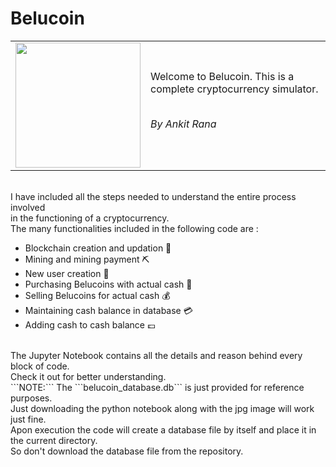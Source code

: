 # Belucoin
<table>
        <tr>
                <td><img src = "https://user-images.githubusercontent.com/61089784/154091244-c3539e5a-19f5-4533-b684-963c4704b0db.jpg" height = "200" width = "200"></td>
                <td>Welcome to Belucoin. This is a complete cryptocurrency simulator. <br><br> <p><em>By Ankit Rana</em></p> </td>
        </tr>
</table>
<br>
I have included all the steps needed to understand the entire process involved <br>
        in the functioning of a cryptocurrency. <br>
        The many functionalities included in the following code are :
        <ul>
        <li>Blockchain creation and updation 🔗</li> 
        <li>Mining and mining payment ⛏</li>
        <li>New user creation 🧑</li>
        <li>Purchasing Belucoins with actual cash 💸</li>
        <li>Selling Belucoins for actual cash 💰</li>
        <li>Maintaining cash balance in database 💳</li>
        <li>Adding cash to cash balance 💷</li>
        </ul>
<br>
The Jupyter Notebook contains all the details and reason behind every block of code. <br>
Check it out for better understanding.
<br>
```NOTE:``` The ```belucoin_database.db``` is just provided for reference purposes. <br>
Just downloading the python notebook along with the jpg image will work just fine. <br>
Apon execution the code will create a database file by itself and place it in the current directory. <br>
So don't download the database file from the repository.
